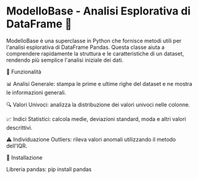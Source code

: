 # ModelloBase - Analisi Esplorativa di DataFrame 🐍

ModelloBase è una superclasse in Python che fornisce metodi utili per l'analisi esplorativa di DataFrame Pandas.
Questa classe aiuta a comprendere rapidamente la struttura e le caratteristiche di un dataset, rendendo più semplice l'analisi iniziale dei dati.

📌 Funzionalità

📊 Analisi Generale: stampa le prime e ultime righe del dataset e ne mostra le informazioni generali.

🔍 Valori Univoci: analizza la distribuzione dei valori univoci nelle colonne.

📈 Indici Statistici: calcola medie, deviazioni standard, moda e altri valori descrittivi.

⚠️ Individuazione Outliers: rileva valori anomali utilizzando il metodo dell'IQR.

🚀 Installazione

Libreria pandas: pip install pandas
